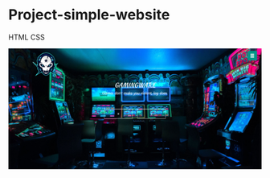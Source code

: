 # Project-simple-website
HTML CSS

![image alt](https://github.com/weilandcs/Project/blob/main/PAGE.PNG?raw=true)
